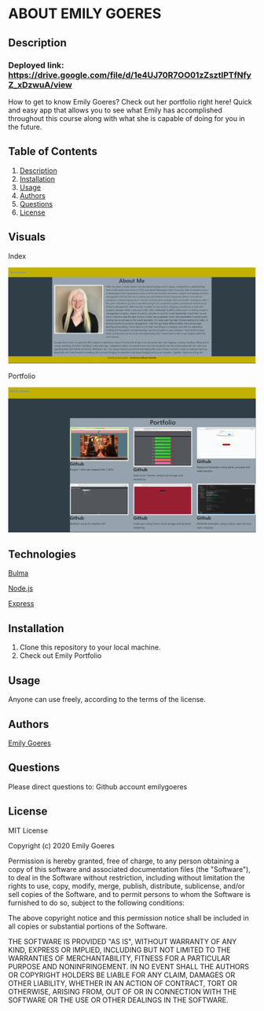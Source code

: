 # ABOUT EMILY GOERES
## Description
### Deployed link: https://drive.google.com/file/d/1e4UJ70R7OO01zZsztlPTfNfyZ_xDzwuA/view
How to get to know Emily Goeres? Check out her portfolio right here! Quick and easy app that allows you to see what Emily has accomplished throughout this course along with what she is capable of doing for you in the future.

## Table of Contents
1. [Description](#-Description)
1. [Installation](#Installation)
1. [Usage](#Usage)
1. [Authors](#Authors)
1. [Questions](#Questions)
1. [License](#License)

## Visuals 

Index

![image](https://github.com/emilygoeres/Responsive-Portfolio-CSS-and-Bootstrap-Homework/blob/master/aboutme.PNG)

Portfolio

![image](https://github.com/emilygoeres/Responsive-Portfolio-CSS-and-Bootstrap-Homework/blob/master/portfolio.PNG)

<!-- Contact

![image]() -->

## Technologies 

[Bulma](https://bulma.io/)

[Node.js](https://nodejs.org/en/)

[Express](https://expressjs.com/)

<!-- [Express-handlebars](https://www.npmjs.com/package/express-handlebars)

[mysql](https://www.mysql.com/)

[bcrypt](https://www.npmjs.com/package/bcrypt) -->

## Installation
1. Clone this repository to your local machine. 
1. Check out Emily Portfolio


## Usage
Anyone can use freely, according to the terms of the license.

## Authors 
[Emily Goeres](https://github.com/emilygoeres)

## Questions
Please direct questions to:
Github account emilygoeres


## License 
MIT License

Copyright (c) 2020  Emily Goeres

Permission is hereby granted, free of charge, to any person obtaining a copy of this software and associated documentation files (the "Software"), to deal in the Software without restriction, including without limitation the rights to use, copy, modify, merge, publish, distribute, sublicense, and/or sell copies of the Software, and to permit persons to whom the Software is furnished to do so, subject to the following conditions:

The above copyright notice and this permission notice shall be included in all copies or substantial portions of the Software.

THE SOFTWARE IS PROVIDED "AS IS", WITHOUT WARRANTY OF ANY KIND, EXPRESS OR IMPLIED, INCLUDING BUT NOT LIMITED TO THE WARRANTIES OF MERCHANTABILITY, FITNESS FOR A PARTICULAR PURPOSE AND NONINFRINGEMENT. IN NO EVENT SHALL THE AUTHORS OR COPYRIGHT HOLDERS BE LIABLE FOR ANY CLAIM, DAMAGES OR OTHER LIABILITY, WHETHER IN AN ACTION OF CONTRACT, TORT OR OTHERWISE, ARISING FROM, OUT OF OR IN CONNECTION WITH THE SOFTWARE OR THE USE OR OTHER DEALINGS IN THE SOFTWARE.




